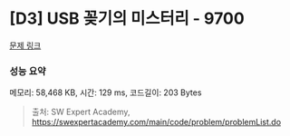 # [D3] USB 꽂기의 미스터리 - 9700 

[문제 링크](https://swexpertacademy.com/main/code/problem/problemDetail.do?contestProbId=AXDNEA3aaU0DFAVX) 

### 성능 요약

메모리: 58,468 KB, 시간: 129 ms, 코드길이: 203 Bytes



> 출처: SW Expert Academy, https://swexpertacademy.com/main/code/problem/problemList.do